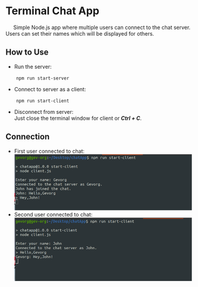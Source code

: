 # Terminal Chat App

&ensp;&ensp;&ensp;Simple Node.js app where multiple users can connect to the chat server.
Users can set their names which will be displayed for others.
## How to Use

- Run the server:
```shell
    npm run start-server
```     
- Connect to server as a client: 
```shell
    npm run start-client
```

- Disconnect from server: \
   Just close the terminal window for client or ***Ctrl + C***.

## Connection 

- First user connected to chat:
![Image Alt Text](images/Screenshot%20from%202023-09-27%2014-08-16.png)
- Second user connected to chat:
![Image Alt Text](images/Screenshot%20from%202023-09-27%2014-08-36.png)